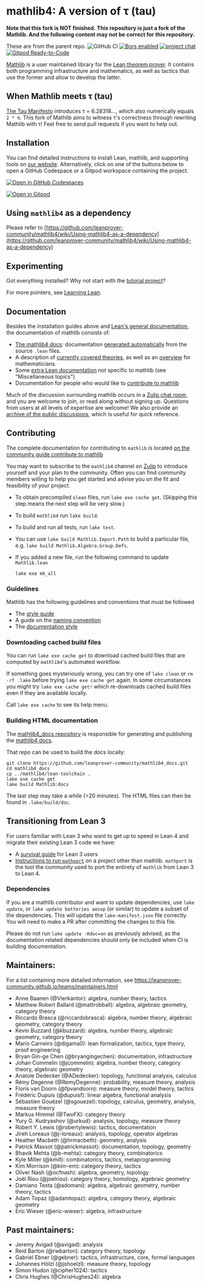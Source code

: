 # mathlib4: A version of τ (tau)
**Note that this fork is NOT finished.**
**This repository is just a fork of the Mathlib. And the following content may not be correct for**
**this repository.**

These are from the parent repo.
![GitHub CI](https://github.com/leanprover-community/mathlib4/actions/workflows/build.yml/badge.svg?branch=master)
[![Bors enabled](https://bors.tech/images/badge_small.svg)](https://mathlib-bors-ca18eefec4cb.herokuapp.com/repositories/16)
[![project chat](https://img.shields.io/badge/zulip-join_chat-brightgreen.svg)](https://leanprover.zulipchat.com)
[![Gitpod Ready-to-Code](https://img.shields.io/badge/Gitpod-ready--to--code-blue?logo=gitpod)](https://gitpod.io/#https://github.com/leanprover-community/mathlib4)

[Mathlib](https://leanprover-community.github.io) is a user maintained library for the [Lean theorem prover](https://leanprover.github.io).
It contains both programming infrastructure and mathematics,
as well as tactics that use the former and allow to develop the latter.

## When Mathlib meets τ (tau)
[The Tau Manifesto](https://www.tauday.com/tau-manifesto) introduces τ = 6.28318..., which also
numerically equals `2 * π`.
This fork of Mathlib aims to witness τ's correctness through rewriting Mathlib with τ! Feel free to
send pull requests if you want to help out.

## Installation

You can find detailed instructions to install Lean, mathlib, and supporting tools on [our website](https://leanprover-community.github.io/get_started.html).
Alternatively, click on one of the buttons below to open a GitHub Codespace or a Gitpod workspace containing the project.

[![Open in GitHub Codespaces](https://github.com/codespaces/badge.svg)](https://codespaces.new/leanprover-community/mathlib4)

[![Open in Gitpod](https://gitpod.io/button/open-in-gitpod.svg)](https://gitpod.io/#https://github.com/leanprover-community/mathlib4)

## Using `mathlib4` as a dependency

Please refer to
[https://github.com/leanprover-community/mathlib4/wiki/Using-mathlib4-as-a-dependency](https://github.com/leanprover-community/mathlib4/wiki/Using-mathlib4-as-a-dependency)

## Experimenting

Got everything installed? Why not start with the [tutorial project](https://leanprover-community.github.io/install/project.html)?

For more pointers, see [Learning Lean](https://leanprover-community.github.io/learn.html).

## Documentation

Besides the installation guides above and [Lean's general
documentation](https://docs.lean-lang.org/lean4/doc/), the documentation
of mathlib consists of:

- [The mathlib4 docs](https://leanprover-community.github.io/mathlib4_docs/index.html): documentation [generated
  automatically](https://github.com/leanprover/doc-gen4) from the source `.lean` files.
- A description of [currently covered theories](https://leanprover-community.github.io/theories.html),
  as well as an [overview](https://leanprover-community.github.io/mathlib-overview.html) for mathematicians.
- Some [extra Lean documentation](https://leanprover-community.github.io/learn.html) not specific to mathlib (see "Miscellaneous topics")
- Documentation for people who would like to [contribute to mathlib](https://leanprover-community.github.io/contribute/index.html)

Much of the discussion surrounding mathlib occurs in a [Zulip chat
room](https://leanprover.zulipchat.com/), and you are welcome to join, or read
along without signing up.  Questions from users at all levels of expertise are
welcome!  We also provide an [archive of the public
discussions](https://leanprover-community.github.io/archive/), which is useful
for quick reference.

## Contributing

The complete documentation for contributing to ``mathlib`` is located
[on the community guide contribute to mathlib](https://leanprover-community.github.io/contribute/index.html)

You may want to subscribe to the `mathlib4` channel on [Zulip](https://leanprover.zulipchat.com/) to introduce yourself and your plan to the community.
Often you can find community members willing to help you get started and advise you on the fit and
feasibility of your project.

* To obtain precompiled `olean` files, run `lake exe cache get`. (Skipping this step means the next step will be very slow.)
* To build `mathlib4` run `lake build`.
* To build and run all tests, run `lake test`.
* You can use `lake build Mathlib.Import.Path` to build a particular file, e.g. `lake build Mathlib.Algebra.Group.Defs`.
* If you added a new file, run the following command to update `Mathlib.lean`

  ```shell
  lake exe mk_all
  ```

### Guidelines

Mathlib has the following guidelines and conventions that must be followed

 - The [style guide](https://leanprover-community.github.io/contribute/style.html)
 - A guide on the [naming convention](https://leanprover-community.github.io/contribute/naming.html)
 - The [documentation style](https://leanprover-community.github.io/contribute/doc.html)

### Downloading cached build files

You can run `lake exe cache get` to download cached build files that are computed by `mathlib4`'s automated workflow.

If something goes mysteriously wrong,
you can try one of `lake clean` or `rm -rf .lake` before trying `lake exe cache get` again.
In some circumstances you might try `lake exe cache get!`
which re-downloads cached build files even if they are available locally.

Call `lake exe cache` to see its help menu.

### Building HTML documentation

The [mathlib4_docs repository](https://github.com/leanprover-community/mathlib4_docs)
is responsible for generating and publishing the
[mathlib4 docs](https://leanprover-community.github.io/mathlib4_docs/index.html).

That repo can be used to build the docs locally:
```shell
git clone https://github.com/leanprover-community/mathlib4_docs.git
cd mathlib4_docs
cp ../mathlib4/lean-toolchain .
lake exe cache get
lake build Mathlib:docs
```
The last step may take a while (>20 minutes).
The HTML files can then be found in `.lake/build/doc`.

## Transitioning from Lean 3

For users familiar with Lean 3 who want to get up to speed in Lean 4 and migrate their existing
Lean 3 code we have:

- A [survival guide](https://github.com/leanprover-community/mathlib4/wiki/Lean-4-survival-guide-for-Lean-3-users)
  for Lean 3 users
- [Instructions to run `mathport`](https://github.com/leanprover-community/mathport#running-on-a-project-other-than-mathlib)
  on a project other than mathlib. `mathport` is the tool the community used to port the entirety
  of `mathlib` from Lean 3 to Lean 4.

### Dependencies

If you are a mathlib contributor and want to update dependencies, use `lake update`,
or `lake update batteries aesop` (or similar) to update a subset of the dependencies.
This will update the `lake-manifest.json` file correctly.
You will need to make a PR after committing the changes to this file.

Please do not run `lake update -Kdoc=on` as previously advised, as the documentation related
dependencies should only be included when CI is building documentation.

## Maintainers:

For a list containing more detailed information, see https://leanprover-community.github.io/teams/maintainers.html

* Anne Baanen (@Vierkantor): algebra, number theory, tactics
* Matthew Robert Ballard (@mattrobball): algebra, algebraic geometry, category theory
* Riccardo Brasca (@riccardobrasca): algebra, number theory, algebraic geometry, category theory
* Kevin Buzzard (@kbuzzard): algebra, number theory, algebraic geometry, category theory
* Mario Carneiro (@digama0): lean formalization, tactics, type theory, proof engineering
* Bryan Gin-ge Chen (@bryangingechen): documentation, infrastructure
* Johan Commelin (@jcommelin): algebra, number theory, category theory, algebraic geometry
* Anatole Dedecker (@ADedecker): topology, functional analysis, calculus
* Rémy Degenne (@RemyDegenne): probability, measure theory, analysis
* Floris van Doorn (@fpvandoorn): measure theory, model theory, tactics
* Frédéric Dupuis (@dupuisf): linear algebra, functional analysis
* Sébastien Gouëzel (@sgouezel): topology, calculus, geometry, analysis, measure theory
* Markus Himmel (@TwoFX): category theory
* Yury G. Kudryashov (@urkud): analysis, topology, measure theory
* Robert Y. Lewis (@robertylewis): tactics, documentation
* Jireh Loreaux (@j-loreaux): analysis, topology, operator algebras
* Heather Macbeth (@hrmacbeth): geometry, analysis
* Patrick Massot (@patrickmassot): documentation, topology, geometry
* Bhavik Mehta (@b-mehta): category theory, combinatorics
* Kyle Miller (@kmill): combinatorics, tactics, metaprogramming
* Kim Morrison (@kim-em): category theory, tactics
* Oliver Nash (@ocfnash): algebra, geometry, topology
* Joël Riou (@joelriou): category theory, homology, algebraic geometry
* Damiano Testa (@adomani): algebra, algebraic geometry, number theory, tactics
* Adam Topaz (@adamtopaz): algebra, category theory, algebraic geometry
* Eric Wieser (@eric-wieser): algebra, infrastructure

## Past maintainers:

* Jeremy Avigad (@avigad): analysis
* Reid Barton (@rwbarton): category theory, topology
* Gabriel Ebner (@gebner): tactics, infrastructure, core, formal languages
* Johannes Hölzl (@johoelzl): measure theory, topology
* Simon Hudon (@cipher1024): tactics
* Chris Hughes (@ChrisHughes24): algebra
